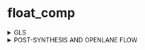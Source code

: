# float_comp

<details>
   <summary>GLS </summary>


## Pre-Synthesis:
![image](https://github.com/DineshVenkatG/float_comp/assets/99543009/20b6fbc9-373b-4aab-9cc4-fecaf7d5cee5)


![image](https://github.com/DineshVenkatG/float_comp/assets/99543009/577297c9-314c-4467-8418-705cf3998ce4)


![image](https://github.com/DineshVenkatG/float_comp/assets/99543009/602aa7cb-4b2d-421c-937f-682a055861c3)


![image](https://github.com/DineshVenkatG/float_comp/assets/99543009/cb83e1a2-5acc-4af3-b692-505fb45dedf0)


![image](https://github.com/DineshVenkatG/float_comp/assets/99543009/b815fb8b-2261-4605-98a1-42a83c9bf5a5)

abc Results::   

![image](https://github.com/DineshVenkatG/float_comp/assets/99543009/4edf41dd-4f23-482c-87b7-b51aee2607e7)

```show float_comp```

![image](https://github.com/DineshVenkatG/float_comp/assets/99543009/b969761d-f2b3-4726-80f7-1538ad58f79b)


![image](https://github.com/DineshVenkatG/float_comp/assets/99543009/1552cca1-1758-4f3b-98e7-4b3f0b5b643c)

</details>

<details>
    <summary>
        POST-SYNTHESIS AND OPENLANE FLOW
    </summary>
   
## Synthesis :
   
![image](https://github.com/DineshVenkatG/float_comp/assets/99543009/c9093599-43dc-413d-88f9-b038f14f193b)

## Floorplan :

   ![image](https://github.com/DineshVenkatG/float_comp/assets/99543009/e2ff6f58-ad90-4801-b21d-9818ae75d236)


   ```
    cd /home/dinesh/OpenLane/designs/float_comp/runs/RUN_2023.11.04_12.13.55/results/floorplan         
    magic -T /home/dinesh/sky130/sky130.tech lef read /home/dinesh/OpenLane/designs/float_comp/runs/RUN_2023.11.04_12.13.55/tmp/merged.nom.lef def read float_comp.def &
```
   
   ![image](https://github.com/DineshVenkatG/float_comp/assets/99543009/25090887-e894-45b9-80bf-98d9f3229281)

## Placement :

![image](https://github.com/DineshVenkatG/float_comp/assets/99543009/b2aeb25d-ce08-4f63-a0f5-4331ed8d5286)

```

```

</details>
